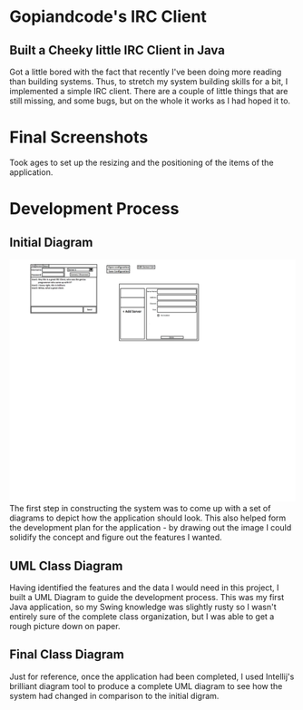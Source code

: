 # Gopiandcode's IRC Client
## Built a Cheeky little IRC Client in Java

Got a little bored with the fact that recently I've been doing more reading than building systems.
Thus, to stretch my system building skills for a bit, I implemented a simple IRC client. 
There are a couple of little things that are still missing, and some bugs, but on the whole it works as I had hoped it to.

# Final Screenshots

Took ages to set up the resizing and the positioning of the items of the application.

# Development Process
## Initial Diagram
![Initial Diagram](https://raw.githubusercontent.com/Gopiandcode/java-projects/master/IRC_Client/Screen%20Diagram.png)
The first step in constructing the system was to come up with a set of diagrams to depict how the application should look.
This also helped form the development plan for the application - by drawing out the image I could solidify the concept and
figure out the features I wanted.

## UML Class Diagram
Having identified the features and the data I would need in this project, I built a UML Diagram to guide the development
process. This was my first Java application, so my Swing knowledge was slightly rusty so I wasn't entirely sure of the complete
class organization, but I was able to get a rough picture down on paper.

## Final Class Diagram

Just for reference, once the application had been completed, I used Intellij's brilliant diagram tool to produce a complete
UML diagram to see how the system had changed in comparison to the initial digram.
